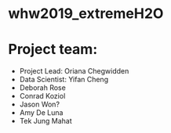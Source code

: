 
# whw2019_extremeH2O
# Project team:
* Project Lead: Oriana Chegwidden
* Data Scientist: Yifan Cheng
* Deborah Rose
* Conrad Koziol
* Jason Won? 
* Amy De Luna
* Tek Jung Mahat
